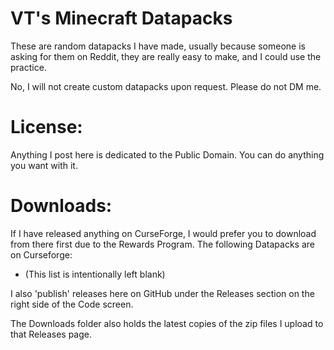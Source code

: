 # VT's Minecraft Datapacks
These are random datapacks I have made, usually because someone is asking for them on Reddit, they are really easy to make, and I could use the practice.

No, I will not create custom datapacks upon request.  Please do not DM me.

# License:
Anything I post here is dedicated to the Public Domain.  You can do anything you want with it.

# Downloads:
If I have released anything on CurseForge, I would prefer you to download from there first due to the Rewards Program.  The following Datapacks are on Curseforge:
* (This list is intentionally left blank)

I also 'publish' releases here on GitHub under the Releases section on the right side of the Code screen.

The Downloads folder also holds the latest copies of the zip files I upload to that Releases page.
